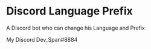 # Discord Language Prefix
A Discord bot who can change his Language and Prefix

My Discord Dev_Span#8884
